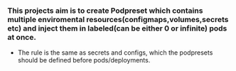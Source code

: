 ### This projects aim is to create Podpreset which contains multiple enviromental resources(configmaps,volumes,secrets etc) and inject them in labeled(can be either 0 or infinite) pods at once.

-   The rule is the same as secrets and configs, which the podpresets should be defined before pods/deployments.
